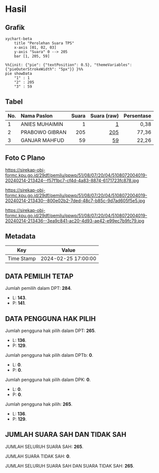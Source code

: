 # Hasil

## Grafik

```mermaid
xychart-beta
    title "Perolehan Suara TPS"
    x-axis [01, 02, 03]
    y-axis "Suara" 0 --> 205
    bar [1, 205, 59]
```

```mermaid
%%{init: {"pie": {"textPosition": 0.5}, "themeVariables": {"pieOuterStrokeWidth": "5px"}} }%%
pie showData
    "1" : 1
    "2" : 205
    "3" : 59
```

## Tabel

| No. | Nama Paslon    | Suara | Suara (raw) | Persentase |
|:--- |:-------------- | -----:| -----------:| ----------:|
| 1   | ANIES MUHAIMIN | 1     | [1][p-1]    | 0,38       |
| 2   | PRABOWO GIBRAN | 205   | [205][p-2]  | 77,36      |
| 3   | GANJAR MAHFUD  | 59    | [59][p-3]   | 22,26      |


[p-1]: https://github.com/gigit-pemilu/pemilu-2024-51-bali/blob/main/pilpres/hitung-suara/sub/51-bali/sub/08-buleleng/sub/07-sawan/sub/2004-bebetin/sub/019-tps/sub/paslon-1.txt
[p-2]: https://github.com/gigit-pemilu/pemilu-2024-51-bali/blob/main/pilpres/hitung-suara/sub/51-bali/sub/08-buleleng/sub/07-sawan/sub/2004-bebetin/sub/019-tps/sub/paslon-2.txt
[p-3]: https://github.com/gigit-pemilu/pemilu-2024-51-bali/blob/main/pilpres/hitung-suara/sub/51-bali/sub/08-buleleng/sub/07-sawan/sub/2004-bebetin/sub/019-tps/sub/paslon-3.txt

## Foto C Plano

https://sirekap-obj-formc.kpu.go.id/29df/pemilu/ppwp/51/08/07/20/04/5108072004019-20240214-213424--f57f1bc7-cf4d-4a83-8874-6171723fc878.jpg

https://sirekap-obj-formc.kpu.go.id/29df/pemilu/ppwp/51/08/07/20/04/5108072004019-20240214-213430--800e02b2-7ded-48c7-b85c-9d7ad605f5e5.jpg

https://sirekap-obj-formc.kpu.go.id/29df/pemilu/ppwp/51/08/07/20/04/5108072004019-20240214-213436--3ea9c841-ac20-4d93-ae42-e99ec7b9fc79.jpg


## Metadata

| Key        | Value               |
| ---------- | ------------------- |
| Time Stamp | 2024-02-25 17:00:00 |


## DATA PEMILIH TETAP

Jumlah pemilih dalam DPT: **284**.
 * L: **143**.
 * P: **141**.

## DATA PENGGUNA HAK PILIH

Jumlah pengguna hak pilih dalam DPT: **265**.
 * L: **136**.
 * P: **129**.

Jumlah pengguna hak pilih dalam DPTb: **0**.
 * L: **0**.
 * P: **0**.

Jumlah pengguna hak pilih dalam DPK: **0**.
 * L: **0**.
 * P: **0**.

Jumlah pengguna hak pilih: **265**.
 * L: **136**.
 * P: **129**.

## JUMLAH SUARA SAH DAN TIDAK SAH

JUMLAH SELURUH SUARA SAH: **265**.

JUMLAH SUARA TIDAK SAH: **0**.

JUMLAH SELURUH SUARA SAH DAN SUARA TIDAK SAH: **265**.



